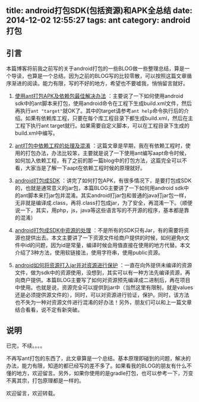 title: android打包SDK(包括资源)和APK全总结
date: 2014-12-02 12:55:27
tags: ant
category: android打包
---
## 引言
本篇博客将前我之前写的关于android打包的一些BLOG做一些整理总结，算是一个导读，也算是一个总结。因为之前的BLOG写的比较零散，可以按照这篇文章循序渐进的阅读。能力有限，写的不好的地方，希望也不要嘘我，悄悄留言就好。

<!-- more -->

1. [使用ant打包APK及依赖包最佳解决办法](/2014/10/13/ant-apk-with-lib/ "使用ant打包APK及依赖包最佳解决办法") ：主要说了一下如何使用android sdk中的ant脚本来打包，使用android命令在工程下生成build.xml文件，然后再执行`ant "target"`就OK了。其中的target请参考`ant help`命令执行后的介绍。如果有依赖库工程，只要在每个库工程目录下都生成build.xml，然后在主工程下执行ant target就行。如果需要自定义脚本，可以在工程目录下生成的build.xml中编写。


2. [ant打包中依赖工程的处理及混淆](/2014/03/04/ant-src-lib-proguard/ "ant打包中依赖工程的处理及混淆") ：这篇文章是早期，我在有依赖工程时，使用的打包办法，办法比较笨，主要就是说了一下使用ant编写aapt命令时候，如何加入依赖工程，有了之前的那一篇blog中的打包方法，这篇完全可以不看，大家当是了解一下aapt在依赖工程时候的原理就好。

3. [android打包成SDK](/2014/12/02/android-ant-sdk/ "android打包成SDK") ：讲完了如何打包APK，有很多情况下，是要打包成SDK的，也就是通常意义的jar包，本篇BLOG主要讲了一下如何用android sdk中的ant脚本来打jar包并混淆。其实android打jar包和普通的java打jar包一样，无非就是编译成.class，再将.class打包成jar，为了安全，再混淆一下。（顺便说一下，其实，用php，js，java等这些语言写的不开源的程序，基本都是靠的混淆）

4. [android打包成SDK中资源的处理](/2014/02/28/android-lib-res/ "android打包成SDK中资源的处理") ：不是所有的SDK只有Jar，有的需要将资源也提供出去。本文主要讲了一下资源文件给商户提供的时候，如何避免`R`文件中id的问题，因为id是常量，编译时候会用值直接在使用的地方代替。本文介绍了3种方法，使用软链接法，使用字符串，使用public资源。

5. [android如何将资源打入jar并对资源进行保护](/2014/10/28/res-safty-in-sdk/ "android如何将资源打入jar并对资源进行保护") ：一直在向外提供未编译的资源文件，做为sdk中的资源使用，没想到，其实可以有一种方法先编译资源，再向商户提供。本篇BLOG主要写了如何对资源预先编译成二进制后，再在项目中使用。也就是说，资源完全可以提供到jar中（当然这里有限制，就是values还是必须提供源文件的），同时，可以对资源进行验证，保护。同时，该方法也不失为一种对资源文件进行混淆的好办法！另外，朋友们可以和上一篇文章结合看看，说不定有新突破。

## 说明
已完，不续。。。。

不再写ant打包的东西了，此文章算是一个总结。基本原理即碰到的问题，解决的办法，能力有限，知道的都已经写的差不多了。如果看我的BLOG的朋友有什么不懂的地方，欢迎留言。另外，如果你使用的是gradle打包，也可以参考一下，万变不离其宗，打包原理都是一样的。

欢迎留言，欢迎转载。